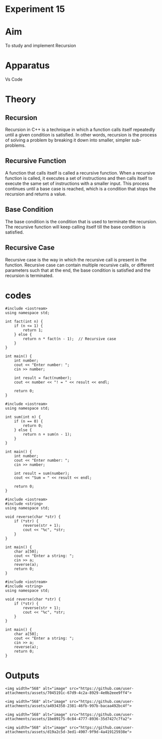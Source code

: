 # Experiment 15
# Aim
To study and implement Recursion

# Apparatus
Vs Code

# Theory
## Recursion

Recursion in C++ is a technique in which a function calls itself repeatedly until a given condition is satisfied. In other words, recursion is the process of solving a problem by breaking it down into smaller, simpler sub-problems.

## Recursive Function
A function that calls itself is called a recursive function. When a recursive function is called, it executes a set of instructions and then calls itself to execute the same set of instructions with a smaller input. This process continues until a base case is reached, which is a condition that stops the recursion and returns a value.

## Base Condition

The base condition is the condition that is used to terminate the recursion. The recursive function will keep calling itself till the base condition is satisfied.

## Recursive Case

Recursive case is the way in which the recursive call is present in the function. Recursive case can contain multiple recursive calls, or different parameters such that at the end, the base condition is satisfied and the recursion is terminated.








# codes

~~~
#include <iostream>
using namespace std;

int fact(int n) {
    if (n <= 1) {
        return 1;
    } else {
        return n * fact(n - 1);  // Recursive case
    }
}

int main() {
    int number;
    cout << "Enter number: ";
    cin >> number;

    int result = fact(number);
    cout << number << "! = " << result << endl;

    return 0;
}

~~~
~~~
#include <iostream>
using namespace std;

int sum(int n) {
    if (n == 0) {
        return 0;
    } else {
        return n + sum(n - 1);
    }
}

int main() {
    int number;
    cout << "Enter number: ";
    cin >> number;

    int result = sum(number);
    cout << "Sum = " << result << endl;

    return 0;
}
~~~
~~~
#include <iostream>
#include <string>
using namespace std;

void reverse(char *str) {
    if (*str) {
        reverse(str + 1);
        cout << "%c", *str;
    }
}

int main() {
    char a[50];
    cout << "Enter a string: ";
    cin >> a;
    reverse(a);
    return 0;
}
~~~
~~~
#include <iostream>
#include <string>
using namespace std;

void reverse(char *str) {
    if (*str) {
        reverse(str + 1);
        cout << "%c", *str;
    }
}

int main() {
    char a[50];
    cout << "Enter a string: ";
    cin >> a;
    reverse(a);
    return 0;
}
~~~

# Outputs

~~~
<img width="568" alt="image" src="https://github.com/user-attachments/assets/7045191c-67d9-4c2a-8929-4e0b2eee9ff4">
~~~
~~~
<img width="568" alt="image" src="https://github.com/user-attachments/assets/a4934358-2381-46fb-997b-bacaa492bc4f">
~~~
~~~
<img width="568" alt="image" src="https://github.com/user-attachments/assets/1be89175-0c84-4777-8936-35d7427c7fa2">
~~~
~~~
<img width="568" alt="image" src="https://github.com/user-attachments/assets/d19a2c5d-3ed1-4907-9f9d-4a419125938e">
~~~











